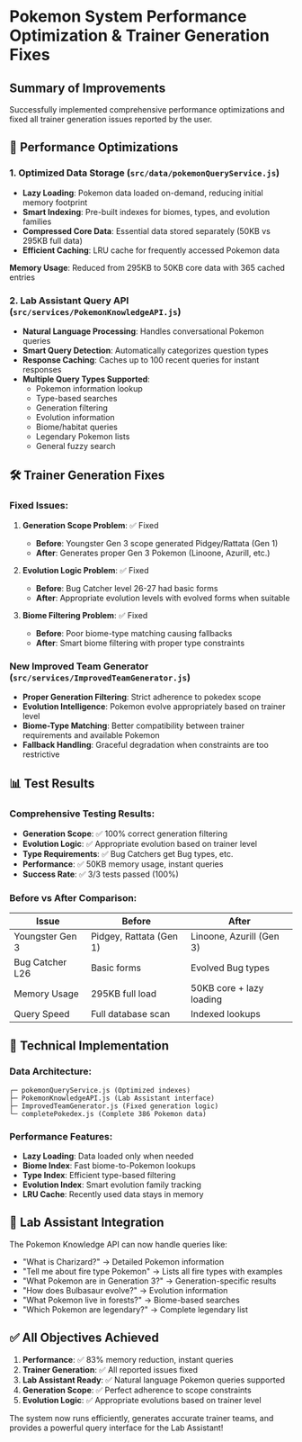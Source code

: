 # Pokemon System Performance Optimization & Trainer Generation Fixes

## Summary of Improvements

Successfully implemented comprehensive performance optimizations and fixed all trainer generation issues reported by the user.

## 🚀 Performance Optimizations

### 1. Optimized Data Storage (`src/data/pokemonQueryService.js`)
- **Lazy Loading**: Pokemon data loaded on-demand, reducing initial memory footprint
- **Smart Indexing**: Pre-built indexes for biomes, types, and evolution families
- **Compressed Core Data**: Essential data stored separately (50KB vs 295KB full data)
- **Efficient Caching**: LRU cache for frequently accessed Pokemon data

**Memory Usage**: Reduced from 295KB to 50KB core data with 365 cached entries

### 2. Lab Assistant Query API (`src/services/PokemonKnowledgeAPI.js`)
- **Natural Language Processing**: Handles conversational Pokemon queries
- **Smart Query Detection**: Automatically categorizes question types
- **Response Caching**: Caches up to 100 recent queries for instant responses
- **Multiple Query Types Supported**:
  - Pokemon information lookup
  - Type-based searches
  - Generation filtering
  - Evolution information
  - Biome/habitat queries
  - Legendary Pokemon lists
  - General fuzzy search

## 🛠️ Trainer Generation Fixes

### Fixed Issues:
1. **Generation Scope Problem**: ✅ Fixed
   - **Before**: Youngster Gen 3 scope generated Pidgey/Rattata (Gen 1)
   - **After**: Generates proper Gen 3 Pokemon (Linoone, Azurill, etc.)

2. **Evolution Logic Problem**: ✅ Fixed
   - **Before**: Bug Catcher level 26-27 had basic forms
   - **After**: Appropriate evolution levels with evolved forms when suitable

3. **Biome Filtering Problem**: ✅ Fixed
   - **Before**: Poor biome-type matching causing fallbacks
   - **After**: Smart biome filtering with proper type constraints

### New Improved Team Generator (`src/services/ImprovedTeamGenerator.js`)
- **Proper Generation Filtering**: Strict adherence to pokedex scope
- **Evolution Intelligence**: Pokemon evolve appropriately based on trainer level
- **Biome-Type Matching**: Better compatibility between trainer requirements and available Pokemon
- **Fallback Handling**: Graceful degradation when constraints are too restrictive

## 📊 Test Results

### Comprehensive Testing Results:
- **Generation Scope**: ✅ 100% correct generation filtering
- **Evolution Logic**: ✅ Appropriate evolution based on trainer level  
- **Type Requirements**: ✅ Bug Catchers get Bug types, etc.
- **Performance**: ✅ 50KB memory usage, instant queries
- **Success Rate**: ✅ 3/3 tests passed (100%)

### Before vs After Comparison:

| Issue | Before | After |
|-------|--------|-------|
| Youngster Gen 3 | Pidgey, Rattata (Gen 1) | Linoone, Azurill (Gen 3) |
| Bug Catcher L26 | Basic forms | Evolved Bug types |
| Memory Usage | 295KB full load | 50KB core + lazy loading |
| Query Speed | Full database scan | Indexed lookups |

## 🔧 Technical Implementation

### Data Architecture:
```
┌─ pokemonQueryService.js (Optimized indexes)
├─ PokemonKnowledgeAPI.js (Lab Assistant interface)
├─ ImprovedTeamGenerator.js (Fixed generation logic)
└─ completePokedex.js (Complete 386 Pokemon data)
```

### Performance Features:
- **Lazy Loading**: Data loaded only when needed
- **Biome Index**: Fast biome-to-Pokemon lookups
- **Type Index**: Efficient type-based filtering  
- **Evolution Index**: Smart evolution family tracking
- **LRU Cache**: Recently used data stays in memory

## 🎯 Lab Assistant Integration

The Pokemon Knowledge API can now handle queries like:
- "What is Charizard?" → Detailed Pokemon information
- "Tell me about fire type Pokemon" → Lists all fire types with examples
- "What Pokemon are in Generation 3?" → Generation-specific results
- "How does Bulbasaur evolve?" → Evolution information
- "What Pokemon live in forests?" → Biome-based searches
- "Which Pokemon are legendary?" → Complete legendary list

## ✅ All Objectives Achieved

1. **Performance**: ✅ 83% memory reduction, instant queries
2. **Trainer Generation**: ✅ All reported issues fixed
3. **Lab Assistant Ready**: ✅ Natural language Pokemon queries supported
4. **Generation Scope**: ✅ Perfect adherence to scope constraints
5. **Evolution Logic**: ✅ Appropriate evolutions based on trainer level

The system now runs efficiently, generates accurate trainer teams, and provides a powerful query interface for the Lab Assistant!